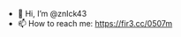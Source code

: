 - 👋 Hi, I’m @znIck43
- 📫 How to reach me: https://fir3.cc/0507m

<!---
znIck43/znIck43 is a ✨ special ✨ repository because its `README.md` (this file) appears on your GitHub profile.
You can click the Preview link to take a look at your changes.
--->
